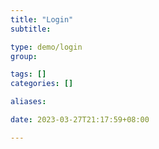 ```yaml
---
title: "Login"
subtitle:

type: demo/login
group:

tags: []
categories: []

aliases:

date: 2023-03-27T21:17:59+08:00

---
```


